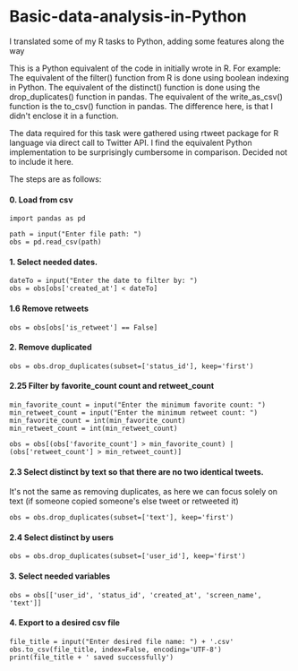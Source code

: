 # Basic-data-analysis-in-Python
I translated some of my R tasks to Python, adding some features along the way

This is a Python equivalent of the code in initially wrote in R. For example:
The equivalent of the filter() function from R is done using boolean indexing in Python. 
The equivalent of the distinct() function is done using the drop_duplicates() function in pandas. 
The equivalent of the write_as_csv() function is the to_csv() function in pandas.
The difference here, is that I didn't enclose it in a function.

The data required for this task were gathered using rtweet package for R language via direct call to Twitter API. I find the equivalent Python implementation to be surprisingly cumbersome in comparison. Decided not to include it here.

The steps are as follows:

#### 0. Load from csv
```
import pandas as pd

path = input("Enter file path: ")
obs = pd.read_csv(path)
```
#### 1. Select needed dates.
```
dateTo = input("Enter the date to filter by: ")
obs = obs[obs['created_at'] < dateTo]
```

#### 1.6 Remove retweets
```
obs = obs[obs['is_retweet'] == False]
```

#### 2. Remove duplicated
```
obs = obs.drop_duplicates(subset=['status_id'], keep='first')
```

#### 2.25 Filter by favorite_count count and retweet_count

```
min_favorite_count = input("Enter the minimum favorite count: ")
min_retweet_count = input("Enter the minimum retweet count: ")
min_favorite_count = int(min_favorite_count)
min_retweet_count = int(min_retweet_count)

obs = obs[(obs['favorite_count'] > min_favorite_count) | (obs['retweet_count'] > min_retweet_count)]
```

#### 2.3 Select distinct by text so that there are no two identical tweets. 
It's not the same as removing duplicates, as here we can focus solely on text (if someone copied someone's else tweet or retweeted it)

```
obs = obs.drop_duplicates(subset=['text'], keep='first')

```

#### 2.4 Select distinct by users

```
obs = obs.drop_duplicates(subset=['user_id'], keep='first')

```

#### 3. Select needed variables

```
obs = obs[['user_id', 'status_id', 'created_at', 'screen_name', 'text']]

```

#### 4. Export to a desired csv file

```
file_title = input("Enter desired file name: ") + '.csv'
obs.to_csv(file_title, index=False, encoding='UTF-8')
print(file_title + ' saved successfully')

```
